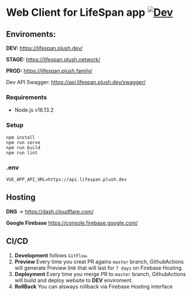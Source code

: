 # Web Client for LifeSpan app [![Dev](https://github.com/devteamclub/lifespan-client/actions/workflows/dev.yml/badge.svg)](https://github.com/devteamclub/lifespan-client/actions/workflows/dev.yml)

## Enviroments:
**DEV:** https://lifespan.plush.dev/

**STAGE:** https://lifespan.plush.network/

**PROD:** https://lifespan.plush.family/

Dev API Swagger: https://api.lifespan.plush.dev/swagger/


### Requirements
- Node.js v16.13.2

### Setup
```
npm install
npm run serve
npm run build
npm run lint
```

### .env
```
VUE_APP_API_URL=https://api.lifespan.plush.dev
```

## Hosting
**DNS** -> https://dash.cloudflare.com/

**Google Firebase** https://console.firebase.google.com/


## CI/CD
1. **Development** follows `GitFlow`.
2. **Preview** Every time you creat PR agains `master` branch, GithubActions will generate Preview link that will last for `7 days` on Firebase Hosting.
3. **Deployment** Every time you merge PR to `master` branch, GithubActions will build and deploy website to **DEV** enviroment.
4. **RollBack** You can alsways rollback via Firebase Hosting interface
